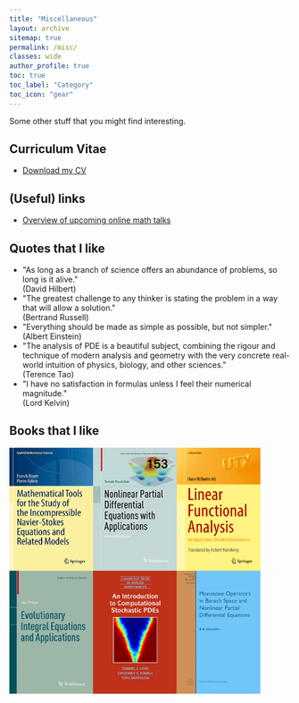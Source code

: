 ```yaml
---
title: "Miscellaneous"
layout: archive
sitemap: true
permalink: /misc/
classes: wide
author_profile: true
toc: true
toc_label: "Category"
toc_icon: "gear"
---
```


Some other stuff that you might find interesting.

## Curriculum Vitae
- [Download my CV](/assets/CV.pdf)


## (Useful) links
- [Overview of upcoming online math talks](https://researchseminars.org/)

## Quotes that I like
- "As long as a branch of science offers an abundance of problems, so long is
it alive."  <br /> (David Hilbert)
- "The greatest challenge to any thinker is stating the problem in a way that
will allow a solution." <br /> (Bertrand Russell)
- "Everything should be made as simple as possible, but not simpler." <br /> (Albert Einstein)
- "The analysis of PDE is a beautiful subject, combining the rigour and technique of modern analysis and geometry with the very concrete real-world
intuition of physics, biology, and other sciences." <br /> (Terence Tao)
- "I have no satisfaction in formulas unless I feel their numerical magnitude." <br /> (Lord Kelvin)

## Books that I like
<img src="/assets/images/boyer.jpeg" width="150" height="220" alt="" align="left"  />    
<img src="/assets/images/roubicek.jpg" width="150" height="220" alt="" align="left"  />    
<img src="/assets/images/alt.jpeg" width="150" height="220" alt="" align="left"  />    
<img src="/assets/images/pruss.jpeg" width="150" height="220" alt="" align="left"  />    
<img src="/assets/images/lord.jpeg" width="150" height="220" alt="" align="left"  />    
<img src="/assets/images/showalter.png" width="150" height="220" alt="" align="left"  />    


